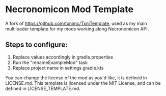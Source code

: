 # Necronomicon Mod Template
A fork of https://github.com/txnimc/TxniTemplate, used as my main multiloader template for my mods working along Necronomicon API.

## Steps to configure:
1. Replace values accordingly in gradle.properties
2. Run the "renameExampleMod" task
3. Replace project name in settings.gradle.kts

You can change the license of the mod as you'd like, it is defined in LICENSE.md.
This template is licensed under the MIT License, and can be defined in LICENSE_TEMPLATE.md.